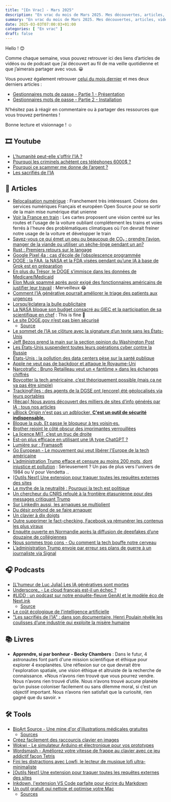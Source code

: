 ```yaml
---
title: "[En Vrac] - Mars 2025"
description: "En vrac du mois de Mars 2025. Mes découvertes, articles, vidéos et écoute qui m'ont intéressé et que je veux partager."
summary: "En vrac du mois de Mars 2025. Mes découvertes, articles, vidéos et écoute qui m'ont intéressé et que je veux partager."
date: 2025-03-03T07:00:03+01:00
categories: [ "En vrac" ]
draft: false
---
```


Hello ! 😊

Comme chaque semaine, vous pouvez retrouver ici des liens d’articles de vidéos ou de podcast que j’ai découvert au fil de ma veille quotidienne et que j’aimerais partager avec vous. 😀

Vous pouvez également retrouver [celui du mois dernier](https://blog.victorprouff.fr/en-vracs/2025-02-03-envrac-fevrier/) et mes deux derniers articles :
- [Gestionnaires mots de passe - Partie 1 - Présentation](https://blog.victorprouff.fr/posts/2025-01-28-gestionnaire-mot-de-passe-partie1/)
- [Gestionnaires mots de passe - Partie 2 - Installation](https://blog.victorprouff.fr/posts/2025-02-05-gestionnaire-mot-de-passe-partie2/)

N’hésitez pas à réagir en commentaire ou à partager des ressources que vous trouvez pertinentes !

Bonne lecture et visionnage ! ☺️
## 🎞️ Youtube
- [L'humanité peut-elle s'offrir l'IA ?](https://www.youtube.com/watch?v=SAk5U9EHikg)
- [Pourquoi les criminels achètent ces téléphones 6000$ ?](https://www.youtube.com/watch?v=dS01AoUF1xo&t=1s)
- [Pourquoi ce scammer me donne de l’argent ?](https://www.youtube.com/watch?v=7revMCR3O4M)
- [Les sacrifiés de l'IA](https://www.france.tv/documentaires/documentaires-societe/6888928-les-sacrifies-de-l-ia.html#about-section)

## 📖 Articles
- [Relocalisation numérique](https://cartes.app/blog/relocalisation-numerique) : Franchement très intéressant. Créons des services numériques Français et européen Open Source pour se sortir de la main mise numérique état unienne
- [Voir la France en train](https://cartes.app/blog/plan-sncf) : Les cartes proposent une vision centré sur les routes et l'usage de la voiture oubliant complétement les trains et voies ferrés à l'heure des problématiques climatiques où l'on devrait freiner notre usage de la voiture et développer le train
- [Savez-vous ce qui émet un peu ou beaucoup de CO₂ : prendre l’avion, manger de la viande ou utiliser un sèche-linge pendant un an?](https://www.lemonde.fr/les-decodeurs/article/2025/02/17/savez-vous-ce-qui-emet-un-peu-ou-beaucoup-de-co-prendre-l-avion-manger-de-la-viande-ou-utiliser-un-seche-linge-pendant-un-an_6145983_4355771.html)
- [Rust : Premiers retours sur le langage](https://www.vinceops.me/rust-premiers-retours)
- [Google Pixel 4a : cas d’école de l’obsolescence programmée](https://www.greenit.fr/2025/01/24/google-pixel-4a-cas-decole-de-lobsolescence-programmee/)
- [DOGE : la FAA, la NASA et la FDA visées pendant qu’une IA à base de Grok est en préparation](https://next.ink/171503/doge-la-faa-la-nasa-et-la-fda-visees-pendant-quune-ia-a-base-de-grok-est-en-preparation/)
- [En plus du Trésor, le DOGE s’immisce dans les données de Medicare/Medicaid](https://next.ink/169399/en-plus-du-tresor-le-doge-simmisce-dans-les-donnees-de-medicare-medicaid/)
- [Elon Musk spammé après avoir exigé des fonctionnaires américains de justifier leur travail](https://next.ink/172427/elon-musk-spamme-apres-avoir-exige-des-fonctionnaires-americains-de-justifier-leur-travail/) : Merveilleux 😂
- [Comment l’IA générative pourrait améliorer le triage des patients aux urgences](https://next.ink/172012/comment-lia-generative-pourrait-ameliorer-le-triage-des-patients-aux-urgences/)
- [Lorsqu’éclatera la bulle publicitaire](https://ploum.net/lorsqueclatera-la-bulle-publicitaire/index.html)
- [La NASA bloque son budget consacré au GIEC et la participation de sa scientifique en chef](https://next.ink/172632/la-nasa-bloque-son-budget-consacre-au-giec-et-la-participation-de-sa-scientifique-en-chef/) : This is fine 🥲
- [Le site DOGE.gov n’est pas bien sécurisé](https://next.ink/170537/le-site-doge-gov-nest-pas-bien-securise/)
    - [Source](DOGE.gov)
- [Le sommet de l’IA se clôture avec la signature d’un texte sans les États-Unis](https://next.ink/170054/le-sommet-de-lia-se-cloture-avec-la-signature-dun-texte-sans-les-etats-unis/)
- [Jeff Bezos prend la main sur la section opinion du Washington Post](https://next.ink/172844/jeff-bezos-prend-la-main-sur-la-section-opinion-du-washington-post/)
- [Les États-Unis suspendent toutes leurs opérations cyber contre la Russie](https://next.ink/173284/les-etats-unis-suspendent-toutes-operations-cyber-contre-la-russie/)
- [États-Unis : la pollution des data centers pèse sur la santé publique](https://next.ink/173587/etats-unis-la-pollution-des-data-centers-pese-sur-la-sante-publique/)
- [Apple ne veut pas de backdoor et attaque le Royaume-Uni](https://korben.info/apple-ne-veut-pas-de-backdoor-et-attaque-le-royaume-uni.html)
- [Narcotrafic : Bruno Retailleau veut un « fantôme » dans les échanges chiffrés](https://next.ink/173899/narcotrafic-bruno-retailleau-veut-un-fantome-dans-les-echanges-chiffres/)
- [Boycotter la tech américaine, c’est théoriquement possible (mais ça ne va pas être simple)](https://next.ink/173798/boycotter-la-tech-americaine-cest-theoriquement-possible-mais-ca-ne-va-pas-etre-simple/)
- [TrackingFiles : des agents de la DGSE ont (encore) été géolocalisés via leurs portables](https://next.ink/174386/trackingfiles-des-agents-de-la-dgse-ont-encore-ete-geolocalises-via-leurs-portables/)
- [[Récap] Nous avons découvert des milliers de sites d’info générés par IA : tous nos articles](https://next.ink/173214/recap-nous-avons-decouvert-des-milliers-de-sites-dinfo-generes-par-ia-tous-nos-articles/)
- [uBlock Origin n'est pas un adblocker, **C'est un outil de sécurité indispensable.**](https://blog.middleearth.fr/ublock-origin-nest-pas-un-adblocker.html)
- [Bloque la pub. Et passe le bloqueur à tes voisin·es.](https://bloquelapub.net/)
- [Brother rejoint le côté obscur des imprimantes verrouillées](https://korben.info/brother-rejoint-cote-obscur-imprimantes-verrouillees.html)
- [La licence MIT, c’est un truc de droite](https://mart-e.be/2024/12/la-licence-mit-cest-un-truc-de-droite)
- [Est-on plus efficace en utilisant une IA type ChatGPT ?](https://tugaleres.com/2025/03/04/est-on-plus-efficace-en-utilisant-une-ia-type-chatgpt/)
- [Lumière sur : Framasoft](https://www.gaminglinux.fr/lumiere-sur-framasoft/)
- [Go European - Le mouvement qui veut libérer l'Europe de la tech américaine](https://korben.info/go-european-extension-alternatives-europeennes-tech.html)
- [L’administration Trump efface et censure au moins 200 mots, dont injustice et pollution](https://next.ink/174842/ladministration-trump-efface-et-censure-au-moins-200-mots-dont-injustice-et-pollution/) : Sérieusement ? Un pas de plus vers l'univers de 1984 ou V pour Vendetta ..
- [[Outils Next] Une extension pour traquer toutes les requêtes externes des sites](https://next.ink/173978/outils-next-une-extension-pour-traquer-toutes-les-requetes-externes-des-sites/)
- [Le mythe de la neutralité : Pourquoi la tech est politique](https://eventuallycoding.com/2025/03/tech-neutrality)
- [Un chercheur du CNRS refoulé à la frontière étasunienne pour des messages critiquant Trump](https://next.ink/brief_article/un-chercheur-du-cnrs-refoule-a-la-frontiere-etasunienne-pour-des-messages-critiquant-trump/)
- [Sur LinkedIn aussi, les arnaques se multiplient](https://next.ink/brief_article/sur-linkedin-aussi-les-arnaques-se-multiplient/)
- [Du désir profond de se faire arnaquer](https://ploum.net/2025-03-21-se-faire-arnaquer.html)
- [Un clavier à dix doigts](https://mart-e.be/2024/05/un-clavier-a-dix-doigts)
- [Outre supprimer le fact-checking, Facebook va rémunérer les contenus les plus viraux](https://next.ink/172702/outre-supprimer-le-fact-checking-facebook-sapprete-a-remunerer-les-contenus-les-plus-viraux/)
- [Enquête ouverte en Normandie après la diffusion de deepfakes d’une douzaine de collégiennes](https://next.ink/175553/enquete-ouverte-en-normandie-apres-la-diffusion-de-deepfakes-dune-douzaine-de-collegiennes/)
- [Nous sommes trop cons - Ou comment la tech bouffe notre cerveau](https://korben.info/sommes-nous-devenus-trop-cons-declin-cognitif-ere-numerique.html)
- [L’administration Trump envoie par erreur ses plans de guerre à un journaliste via Signal](https://next.ink/177060/ladministration-trump-envoie-par-erreur-ses-plans-de-guerre-a-un-journaliste-via-signal/)

## 🎧 Podcasts
- [[L'humeur de Luc Julia] Les IA génératives sont mortes](https://mondenumerique.info/episode/itw-lhumeur-de-luc-julia-les-ia-generatives-que-lon-connait-aujourdhui-sont-mortes) 
- [Underscore_ - Le cloud français est-il un échec ?](https://open.spotify.com/episode/60IbAqpq2k6bwfvdMSRjVI?si=feda39d38f0f4643)
- [#LIDD : un podcast sur notre enquête-fleuve GenAI et le modèle éco de Next.ink](https://next.ink/brief_article/lidd-un-podcast-sur-notre-enquete-fleuve-genai-et-le-modele-eco-de-next-ink/)
    - [Source](Next.ink)
- [Le coût écologique de l'intelligence artificielle](https://www.radiofrance.fr/franceinter/podcasts/la-terre-au-carre/la-terre-au-carre-du-lundi-10-fevrier-2025-3809708)
- ["Les sacrifiés de l’IA" : dans son documentaire, Henri Poulain révèle les coulisses d’une industrie qui exploite la misère humaine](https://www.francetvinfo.fr/replay-radio/info-medias/les-sacrifies-de-l-ia-dans-son-documentaire-henri-poulain-revele-les-coulisses-d-une-industrie-qui-exploite-la-misere-humaine_7038260.html)

## 📚 Livres
- **Apprendre, si par bonheur - Becky Chambers** : Dans le futur, 4 astronautes font parti d'une mission scientifique et éthique pour explorer 4 exoplanètes. Une réflexion sur ce que devrait être l'exploration spatiale, une vision éthique et altruiste de la recherche de connaissance. «Nous n’avons rien trouvé que vous pourrez vendre. Nous n’avons rien trouvé d’utile. Nous n’avons trouvé aucune planète qu’on puisse coloniser facilement ou sans dilemme moral, si c’est un objectif important. Nous n’avons rien satisfait que la curiosité, rien gagné que du savoir. »

## 🛠️ Tools
- [BioArt Source - Une mine d'or d'illustrations médicales gratuites](https://korben.info/bioart-source-illustrations-medicales-gratuites.html)
    - [Sources](https://bioart.niaid.nih.gov/)
- [Créez facilement des raccourcis clavier en images](https://korben.info/generateur-images-raccourcis-clavier.html)
- [Wokwi - Le simulateur Arduino et électronique pour vos prototypes](https://korben.info/wokwi-le-simulateur-arduino-et-electronique-pour-vos-prototypes.html)
- [Wordsmash - Améliorez votre vitesse de frappe au clavier avec ce jeu addictif façon Tetris](https://korben.info/wordsmash-ameliorez-votre-vitesse-de-frappe-au-clavier-avec-ce-jeu-addictif-facon-tetris.html)
- [Fini les distractions avec Lowfi, le lecteur de musique lofi ultra-minimaliste](https://korben.info/lowfi-lecteur-musique-lofi-ligne-commande-sans-distraction.html)
- [[Outils Next] Une extension pour traquer toutes les requêtes externes des sites](https://next.ink/173978/outils-next-une-extension-pour-traquer-toutes-les-requetes-externes-des-sites/)
- [Inkdown, l'extension VS Code parfaite pour écrire du Markdown](https://blog.shevarezo.fr/post/2025/03/19/inkdown-extension-vs-code-ecrire-markdown)
- [Un outil gratuit qui nettoie et optimise votre Mac](https://korben.info/cr-mac-helper-outil-gratuit-nettoyage-optimisation-macos.html)
    - [Sources](https://github.com/caioricciuti/cr-mac-helper)